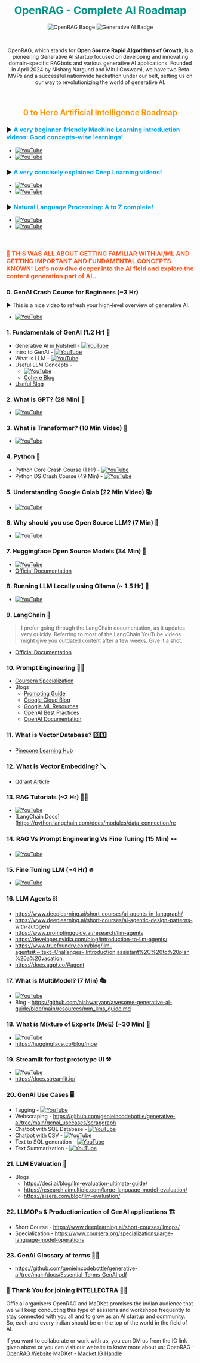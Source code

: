 <h1 align="center" style="color:#009688;">OpenRAG - Complete AI Roadmap</h1>

<p align="center">
    <img src="https://img.shields.io/badge/Open%20Source-RAG%20bots-FF4081" alt="OpenRAG Badge">
    <img src="https://img.shields.io/badge/Generative%20AI-Innovation-blueviolet" alt="Generative AI Badge">
</p>

<br/>

<p align="center">
    OpenRAG, which stands for <b>Open Source Rapid Algorithms of Growth</b>, is a pioneering Generative AI startup focused on developing and innovating domain-specific RAGbots and various generative AI applications. Founded in April 2024 by Nisharg Nargund and Mitul Goswami, we have two Beta MVPs and a successful nationwide hackathon under our belt, setting us on our way to revolutionizing the world of generative AI.
</p>

<br/>

<h2 align="center" style="color:#FF9800;">0 to Hero Artificial Intelligence Roadmap</h2>

### ▶️ <b style="color:#03A9F4;">A very beginner-friendly Machine Learning introduction videos: Good concepts-wise learnings!</b>
* [![YouTube](https://img.shields.io/badge/YouTube-Video-green)](https://www.youtube.com/watch?v=7uwa9aPbBRU&list=PLTDARY42LDV7WGmlzZtY-w9pemyPrKNUZ)
* [![YouTube](https://img.shields.io/badge/YouTube-Video-green)](https://www.youtube.com/watch?v=z8sxaUw_f-M&list=PLZoTAELRMXVPjaAzURB77Kz0YXxj65tYz)

### ▶️ <b style="color:#03A9F4;">A very concisely explained Deep Learning videos!</b>
* [![YouTube](https://img.shields.io/badge/YouTube-Video-green)](https://www.youtube.com/watch?v=YFNKnUhm_-s&list=PLZoTAELRMXVPGU70ZGsckrMdr0FteeRUi)
* [![YouTube](https://img.shields.io/badge/YouTube-Video-green)](https://www.youtube.com/watch?v=SlbbvhO3jKY&list=PLTDARY42LDV4Ic6ZPHIh_CdlPwkKDJmpk)

### ▶️ <b style="color:#03A9F4;">Natural Language Processing: A to Z complete!</b>
* [![YouTube](https://img.shields.io/badge/YouTube-Video-green)](https://www.youtube.com/watch?v=fM4qTMfCoak&list=PLZoTAELRMXVMdJ5sqbCK2LiM0HhQVWNzm)
* [![YouTube](https://img.shields.io/badge/YouTube-Video-green)](https://www.youtube.com/watch?v=w3coRFpyddQ&list=PLZoTAELRMXVNNrHSKv36Lr3_156yCo6Nn)

<br/>

<h3 style="color:#FF5722;">📝 THIS WAS ALL ABOUT GETTING FAMILIAR WITH AI/ML AND GETTING IMPORTANT AND FUNDAMENTAL CONCEPTS KNOWN! Let's now dive deeper into the AI field and explore the content generation part of AI..</h3>

### 0. GenAI Crash Course for Beginners (~3 Hr)
▶️ This is a nice video to refresh your high-level overview of generative AI.
* [![YouTube](https://img.shields.io/badge/YouTube-Video-green)](https://www.youtube.com/watch?v=d4yCWBGFCEs)

### 1. Fundamentals of GenAI (1.2 Hr) 🙇
* Generative AI in Nutshell - [![YouTube](https://img.shields.io/badge/YouTube-Video-green)](https://www.youtube.com/watch?v=2IK3DFHRFfw)
* Intro to GenAI - [![YouTube](https://img.shields.io/badge/YouTube-Video-green)](https://www.youtube.com/watch?v=cZaNf2rA30k&list)
* What is LLM - [![YouTube](https://img.shields.io/badge/YouTube-Video-green)](https://www.youtube.com/watch?v=RBzXsQHjptQ&list)
* Useful LLM Concepts - 
  * [![YouTube](https://img.shields.io/badge/YouTube-Video-green)](https://www.youtube.com/watch?v=mh1RBdQeKdU&list=PL02dtxLisSijKxtTNoRbQ47RWdGZ27wN0&index=12) 
  * [Cohere Blog](https://cohere.com/blog/llm-parameters-best-outputs-language-ai)
* [Useful Blog](https://github.com/aishwaryanr/awesome-generative-ai-guide/tree/main/free_courses/Applied_LLMs_Mastery_2024)

### 2. What is GPT? (28 Min) 🤖
* [![YouTube](https://img.shields.io/badge/YouTube-Video-green)](https://www.youtube.com/watch?v=wjZofJX0v4M)

### 3. What is Transformer? (10 Min Video) 🏃
* [![YouTube](https://img.shields.io/badge/YouTube-Video-green)](https://www.youtube.com/watch?v=SZorAJ4I-sA)

### 4. Python 🐍
* Python Core Crash Course (1 Hr) - [![YouTube](https://img.shields.io/badge/YouTube-Video-green)](https://www.youtube.com/watch?v=kqtD5dpn9C8)
* Python DS Crash Course (49 Min) - [![YouTube](https://img.shields.io/badge/YouTube-Video-green)](https://www.youtube.com/watch?v=7eh4d6sabA0)

### 5. Understanding Google Colab (22 Min Video) 📚
* [![YouTube](https://img.shields.io/badge/YouTube-Video-green)](https://www.youtube.com/watch?v=0egNLDwwCSk&list=PL02dtxLisSijKxtTNoRbQ47RWdGZ27wN0)

### 6. Why should you use Open Source LLM? (7 Min) 🍃
* [![YouTube](https://img.shields.io/badge/YouTube-Video-green)](https://www.youtube.com/watch?v=y9k-U9AuDeM)

### 7. Huggingface Open Source Models (34 Min) 🤗
* [![YouTube](https://img.shields.io/badge/YouTube-Video-green)](https://www.youtube.com/watch?v=wMqo7-d4T4Y&list=PL02dtxLisSijKxtTNoRbQ47RWdGZ27wN0&index=3)
* [Official Documentation](https://huggingface.co/)

### 8. Running LLM Locally using Ollama (~ 1.5 Hr) 🤝
* [![YouTube](https://img.shields.io/badge/YouTube-Video-green)](https://www.youtube.com/playlist?list=PL8motc6AQftkWtR16gGQWSVrH4bvbEETo)

### 9. LangChain 🔗
> I prefer going through the LangChain documentation, as it updates very quickly. Referring to most of the LangChain YouTube videos might give you outdated content after a few weeks. Give it a shot.
* [Official Documentation](https://www.langchain.com/)

### 10. Prompt Engineering 🧑‍💻
* [Coursera Specialization](https://www.coursera.org/specializations/prompt-engineering)
* Blogs
  * [Prompting Guide](https://www.promptingguide.ai/)
  * [Google Cloud Blog](https://cloud.google.com/blog/products/application-development/five-best-practices-for-prompt-engineering)
  * [Google ML Resources](https://developers.google.com/machine-learning/resources/prompt-eng)
  * [OpenAI Best Practices](https://help.openai.com/en/articles/6654000-best-practices-for-prompt-engineering-with-openai-api)
  * [OpenAI Documentation](https://platform.openai.com/docs/guides/prompt-engineering/strategy-split-complex-tasks-into-simpler-subtasks)

### 11. What is Vector Database? 0️⃣1️⃣
* [Pinecone Learning Hub](https://www.pinecone.io/learn/vector-database/)

### 12. What is Vector Embedding? 🪛
* [Qdrant Article](https://qdrant.tech/articles/what-are-embeddings/)

### 13. RAG Tutorials (~2 Hr) 🧑‍🚀
* [![YouTube](https://img.shields.io/badge/YouTube-Video-green)](https://www.youtube.com/playlist?app=desktop&list=PLfaIDFEXuae2LXbO1_PKyVJiQ23ZztA0x)
* [LangChain Docs](https://python.langchain.com/docs/modules/data_connection/re

### 14. RAG Vs Prompt Engineering Vs Fine Tuning (15 Min) 🪢
* [![YouTube](https://img.shields.io/badge/YouTube-Video-green)](https://www.youtube.com/watch?v=YVWxbHJakgg)

### 15. Fine Tuning LLM (~4 Hr) 🔥
* [![YouTube](https://img.shields.io/badge/YouTube-Video-green)](https://www.youtube.com/playlist?list=PLZoTAELRMXVN9VbAx5I2VvloTtYmlApe3)

### 16. LLM Agents ⛓
* https://www.deeplearning.ai/short-courses/ai-agents-in-langgraph/
* https://www.deeplearning.ai/short-courses/ai-agentic-design-patterns-with-autogen/
* https://www.promptingguide.ai/research/llm-agents
* https://developer.nvidia.com/blog/introduction-to-llm-agents/
* https://www.truefoundry.com/blog/llm-agents#:~:text=Challenges-,Introduction,assistant%2C%20to%20plan%20a%20vacation.
* https://docs.agpt.co/#agent

### 17. What is MultiModel? (7 Min) 🎭
* [![YouTube](https://img.shields.io/badge/YouTube-Video-green)](https://www.youtube.com/watch?v=WkoytlA3MoQ)
* Blog - https://github.com/aishwaryanr/awesome-generative-ai-guide/blob/main/resources/mm_llms_guide.md

### 18. What is Mixture of Experts (MoE) (~30 Min) 🏢
* [![YouTube](https://img.shields.io/badge/YouTube-Video-green)](https://www.youtube.com/watch?v=mwO6v4BlgZQ)
* https://huggingface.co/blog/moe

### 19. Streamlit for fast prototype UI ⚒
* [![YouTube](https://img.shields.io/badge/YouTube-Video-green)](https://www.youtube.com/watch?v=20V_ZB7taCM)
* https://docs.streamlit.io/

### 20. GenAI Use Cases 🖥
* Tagging - [![YouTube](https://img.shields.io/badge/YouTube-Video-green)](https://www.youtube.com/watch?v=7yFxK0kGLNo)
* Webscraping - https://github.com/genieincodebottle/generative-ai/tree/main/genai_usecases/scrapgraph
* Chatbot with SQL Database - [![YouTube](https://img.shields.io/badge/YouTube-Video-green)](https://www.youtube.com/watch?v=sztCQgZhwME&list=PL02dtxLisSijKxtTNoRbQ47RWdGZ27wN0&index=11)
* Chatbot with CSV - [![YouTube](https://img.shields.io/badge/YouTube-Video-green)](https://www.youtube.com/watch?v=c7mwwfsBGZ8&list=PL02dtxLisSijKxtTNoRbQ47RWdGZ27wN0&index=8)
* Text to SQL generation - [![YouTube](https://img.shields.io/badge/YouTube-Video-green)](https://www.youtube.com/watch?v=yXPull517vE&list=PL02dtxLisSijKxtTNoRbQ47RWdGZ27wN0&index=10)
* Text Summarization - [![YouTube](https://img.shields.io/badge/YouTube-Video-green)](https://www.youtube.com/watch?v=8ztk-f2PcrQ&list=PL02dtxLisSijKxtTNoRbQ47RWdGZ27wN0&index=6)

### 21. LLM Evaluation 💯
* Blogs
   * https://deci.ai/blog/llm-evaluation-ultimate-guide/
   * https://research.aimultiple.com/large-language-model-evaluation/
   * https://aisera.com/blog/llm-evaluation/

### 22. LLMOPs & Productionization of GenAI applications 🏗
* Short Course - https://www.deeplearning.ai/short-courses/llmops/
* Specialization - https://www.coursera.org/specializations/large-language-model-operations

### 23. GenAI Glossary of terms 🧑‍🏫
* https://github.com/genieincodebottle/generative-ai/tree/main/docs/Essential_Terms_GenAI.pdf

### 🤝 Thank You for joining INTELLECTRA 💪🔥
Official organisers OpenRAG and MaDKet promises the indian audience that we will keep conducting this type of sessions and workshops frequently to stay connected with you all and to grow as an AI startup and community. So, each and every indian should be on the top of the world in the field of AI.

If you want to collaborate or work with us, you can DM us from the IG link given above or you can visit our website to know more about us:
OpenRAG - [OpenRAG Website](https://openrag.in) 
MaDKet - [Madket IG Handle](https://www.instagram.com/madket04?utm_source=ig_web_button_share_sheet&igsh=ZDNlZDc0MzIxNw==)
